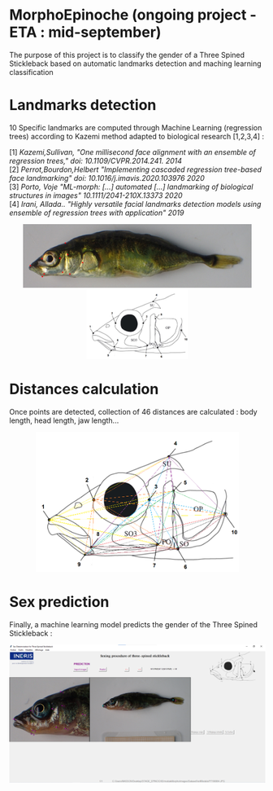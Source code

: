 # MorphoEpinoche (ongoing project - ETA : mid-september)

The purpose of this project is to classify the gender of a Three Spined Stickleback based on automatic landmarks detection and maching learning classification

# Landmarks detection #

10 Specific landmarks are computed through Machine Learning (regression trees) according to Kazemi method adapted to biological research [1,2,3,4] :
 
[1] *Kazemi,Sullivan, "One millisecond face alignment with an ensemble of regression trees," doi: 10.1109/CVPR.2014.241.       2014*  
[2] *Perrot,Bourdon,Helbert "Implementing cascaded regression tree-based face landmarking" doi: 10.1016/j.imavis.2020.103976   2020*  
[3] *Porto, Voje "ML-morph: [...] automated [...] landmarking of biological structures in images" 10.1111/2041-210X.13373      2020*  
[4] *Irani, Allada.. "Highly versatile facial landmarks detection models using ensemble of regression trees with application"  2019*  

<p align="center">
  <img src="https://github.com/RalphMasson/MorphoEpinoche/blob/master/images/illustration.jpg" width="450" />
  <img src="https://github.com/RalphMasson/MorphoEpinoche/blob/master/images/schema3.png" width="200" /> 
</p>

   
# Distances calculation #

Once points are detected, collection of 46 distances are calculated : body length, head length, jaw length...

<p align="center">
  <img src="https://github.com/RalphMasson/MorphoEpinoche/blob/master/images/schema4.png" width="400" />
</p>

# Sex prediction #

Finally, a machine learning model predicts the gender of the Three Spined Stickleback :  
<p align="center">
  <img src="https://github.com/RalphMasson/MorphoEpinoche/blob/master/images/gui2.png" width="600" />
</p>

